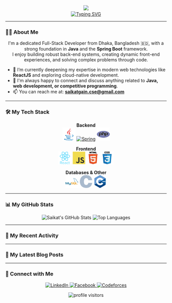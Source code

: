 <div align="center">
  <img src="https://capsule-render.vercel.app/api?type=waving&color=0:448aff,100:2962ff&height=200&text=Saikat%20Kumar%20Gain&animation=fadeIn&fontColor=ffffff&fontSize=60" />
</div>

<div align="center">
  <a href="https://git.io/typing-svg">
    <img src="https://readme-typing-svg.demolab.com?font=Fira+Code&weight=700&size=25&pause=1000&color=2962FF&center=true&width=435&lines=Java+Full-Stack+Developer;Spring+Boot+Expert;ReactJS+Enthusiast;Problem+Solver" alt="Typing SVG" />
  </a>
</div>

---

### 👨‍💻 About Me

<p align="center">
  I'm a dedicated Full-Stack Developer from Dhaka, Bangladesh 🇧🇩, with a strong foundation in <b>Java</b> and the <b>Spring Boot</b> framework.<br>
  I enjoy building robust back-end systems, creating dynamic front-end experiences, and solving complex problems through code.
</p>

- 🌱 I’m currently deepening my expertise in modern web technologies like **ReactJS** and exploring cloud-native development.
- 💬 I'm always happy to connect and discuss anything related to **Java, web development, or competitive programming**.
- 📫 You can reach me at: **saikatgain.cse@gmail.com**

---

### 🛠️ My Tech Stack

<p align="center">
  <b>Backend</b><br>
  <a href="https://www.java.com" target="_blank" rel="noreferrer"><img src="https://raw.githubusercontent.com/devicons/devicon/master/icons/java/java-original.svg" alt="Java" width="40" height="40"/></a>
  <a href="https://spring.io/" target="_blank" rel="noreferrer"><img src="https://www.vectorlogo.zone/logos/springio/springio-icon.svg" alt="Spring" width="40" height="40"/></a>
  <a href="https://www.php.net" target="_blank" rel="noreferrer"><img src="https://raw.githubusercontent.com/devicons/devicon/master/icons/php/php-original.svg" alt="PHP" width="40" height="40"/></a>
</p>
<p align="center">
  <b>Frontend</b><br>
  <a href="https://reactjs.org/" target="_blank" rel="noreferrer"><img src="https://raw.githubusercontent.com/devicons/devicon/master/icons/react/react-original-wordmark.svg" alt="React" width="40" height="40"/></a>
  <a href="https://developer.mozilla.org/en-US/docs/Web/JavaScript" target="_blank" rel="noreferrer"><img src="https://raw.githubusercontent.com/devicons/devicon/master/icons/javascript/javascript-original.svg" alt="JavaScript" width="40" height="40"/></a>
  <a href="https://www.w3.org/html/" target="_blank" rel="noreferrer"><img src="https://raw.githubusercontent.com/devicons/devicon/master/icons/html5/html5-original-wordmark.svg" alt="HTML5" width="40" height="40"/></a>
  <a href="https://www.w3schools.com/css/" target="_blank" rel="noreferrer"><img src="https://raw.githubusercontent.com/devicons/devicon/master/icons/css3/css3-original-wordmark.svg" alt="CSS3" width="40" height="40"/></a>
</p>
<p align="center">
  <b>Databases & Other</b><br>
  <a href="https://www.mysql.com/" target="_blank" rel="noreferrer"><img src="https://raw.githubusercontent.com/devicons/devicon/master/icons/mysql/mysql-original-wordmark.svg" alt="MySQL" width="40" height="40"/></a>
  <a href="https://www.cprogramming.com/" target="_blank" rel="noreferrer"><img src="https://raw.githubusercontent.com/devicons/devicon/master/icons/c/c-original.svg" alt="C" width="40" height="40"/></a>
  <a href="https://www.w3schools.com/cpp/" target="_blank" rel="noreferrer"><img src="https://raw.githubusercontent.com/devicons/devicon/master/icons/cplusplus/cplusplus-original.svg" alt="C++" width="40" height="40"/></a>
</p>

---

### 📊 My GitHub Stats

<p align="center">
  <img src="https://github-readme-stats.vercel.app/api?username=SKgain&show_icons=true&theme=tokyonight&include_all_commits=true&count_private=true" alt="Saikat's GitHub Stats" width="49%"/>
  <img src="https://github-readme-stats.vercel.app/api/top-langs/?username=SKgain&layout=compact&langs_count=8&theme=tokyonight" alt="Top Languages" width="49%"/>
</p>

---

### 🚀 My Recent Activity
---

### 📝 My Latest Blog Posts
---

### 🤝 Connect with Me

<p align="center">
  <a href="https://www.linkedin.com/in/saikat-kumar-gain-b059422b0/" target="blank">
    <img src="https://img.shields.io/badge/LinkedIn-0077B5?style=for-the-badge&logo=linkedin&logoColor=white" alt="LinkedIn"/>
  </a>
  <a href="https://www.facebook.com/Saikat.Gain.09/" target="blank">
    <img src="https://img.shields.io/badge/Facebook-1877F2?style=for-the-badge&logo=facebook&logoColor=white" alt="Facebook"/>
  </a>
  <a href="https://codeforces.com/profile/saikatgain630" target="blank">
    <img src="https://img.shields.io/badge/Codeforces-1F8ACB?style=for-the-badge&logo=codeforces&logoColor=white" alt="Codeforces"/>
  </a>
</p>

<div align="center">
  <img src="https://komarev.com/ghpvc/?username=SKgain&label=Profile%20Visitors&color=006bed&style=flat" alt="profile visitors"/>
</div>
